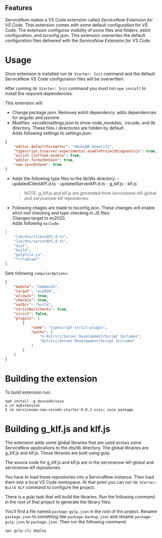 ## Features

ServiceNow makes a VS Code extension called _ServiceNow Extension for VS Code_. That extension comes with some default configuration for VS Code. The extension configures visibility of some files and folders, eslint configuration, and tsconfig.json. This extension overwrites the default configuration files delivered with the _ServiceNow Extension for VS Code_.

# Usage

Once extension is installed run `SN Starter: Init` command and the default ServiceNow VS Code configuration files will be overwritten.

After running `SN Starter: Init` command you must run `npm install` to install the required dependencies.

This extension will:

-   Change package.json. Removes eslint dependency. adds dependencies for angular and jasmine
-   Modifies .vscode/settings.json to show node_modules, .vscode, and lib directory. These files / directories are hidden by default.\
    Adds following settings to settings.json:

```json
{
    "editor.defaultFormatter": "HookyQR.beautify",
    "typescript.tsserver.experimental.enableProjectDiagnostics": true,
    "eslint.lintTask.enable": true,
    "editor.formatOnSave": true,
    "now.syncOnSave": true
}
```

-   Adds the following type files to the lib/dts directory: - updatedClientAPI.d.ts - updatedServerAPI.d.ts - g_klf.js - klf.js
    > NOTE: g_klf.js and klf.js are generated from servicenow-klf-global and servicenow-klf repositories.
-   Following chages are made to tsconfig.json. These changes will enable strict null checking and type checking in JS files:\
    Changes target to es2020.\
    Adds following `exclude`:

```json
[
    "lib/dts/clientAPI.d.ts",
    "lib/dts/serverAPI.d.ts",
    "dist",
    "build",
    "gulpfile.js",
    "**/*adrum*"
]
```

Sets following `compilerOptions`:

```json
{
    "module": "CommonJS",
    "target": "es2020",
    "allowJs": true,
    "checkJs": true,
    "outDir": "build",
    "strictNullChecks": true,
    "strict": false,
    "plugins": [
        {
            "name": "typescript-strict-plugin",
            "paths": [
                "G KLF/src/Server Development/Script Includes",
                "KLF/src/Server Development/Script Includes"
            ]
        }
    ]
}
```

# Building the extension

To build extension run:

```
npm install -g @vscode/vsce
$ cd myExtension
$ rm servicenow-now-vscode-starter-0.0.1.vsix; vsce package
```

# Building g_klf.js and klf.js

The extension adds some global libraries that are used across some ServiceNow applications to the dts/lib directory. The global libraries are g_klf.js and klf.js. Those libraries are built using gulp.

The source code for g_klf.js and klf.js are in the servicenow-klf-global and servicenow-klf repositories.

You have to load these repositories into a ServiceNow instance. Then load them into a local VS Code workspace. At that point you can run `SN Starter: Build KLF` command to configure the project.

There is a gulp task that will build the libraries. Run the following command in the root of that project to generate the library files:

You'll find a file named `package-gulp.json` in the root of the project. Rename `package.json` to something like `package-backup.json` and rename `package-gulp.json` to `package.json`. Then run the following command:

```bash
npx gulp-cli deploy
```
